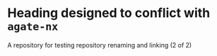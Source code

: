 # Heading designed to conflict with `agate-nx`
A repository for testing repository renaming and linking (2 of 2)
